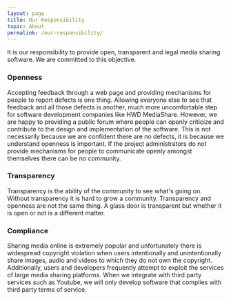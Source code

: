 ```yaml
---
layout: page
title: Our Responsibility
topic: About
permalink: /our-responsibility/
---
```


It is our responsibility to provide open, transparent and legal media sharing software. We are committed to this objective.

### Openness 

Accepting feedback through a web page and providing mechanisms for people to report defects is one thing. Allowing everyone else to see that feedback and all those defects is another, much more uncomfortable step for software development companies like HWD MediaShare. However, we are happy to providing a public forum where people can openly criticize and contribute to the design and implementation of the software. This is not necessarily because we are confident there are no defects, it is because we understand openness is important. If the project administrators do not provide mechanisms for people to communicate openly amongst themselves there can be no community.

### Transparency

Transparency is the ability of the community to see what's going on. Without transparency it is hard to grow a community. Transparency and openness are not the same thing. A glass door is transparent but whether it is open or not is a different matter.

### Compliance

Sharing media online is extremely popular and unfortunately there is widespread copyright violation when users intentionally and unintentionally share images, audio and videos to which they do not own the copyright. Additionally, users and developers frequently attempt to exploit the services of large media sharing platforms. When we integrate with third party services such as Youtube, we will only develop software that complies with third party terms of service.